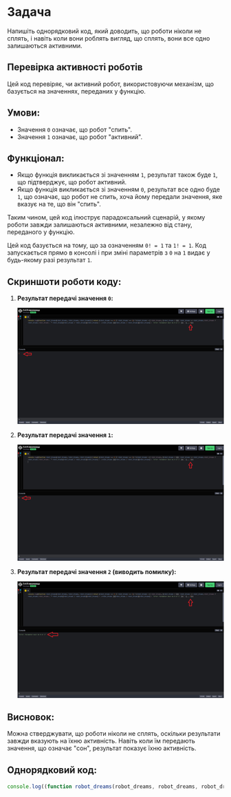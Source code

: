 # Задача

Напишіть однорядковий код, який доводить, що роботи ніколи не сплять, і навіть коли вони роблять вигляд, що сплять, вони все одно залишаються активними.

## Перевірка активності роботів

Цей код перевіряє, чи активний робот, використовуючи механізм, що базується на значеннях, переданих у функцію.

## Умови:

- Значення `0` означає, що робот "спить".
- Значення `1` означає, що робот "активний".

## Функціонал:

- Якщо функція викликається зі значенням `1`, результат також буде `1`, що підтверджує, що робот активний.
- Якщо функція викликається зі значенням `0`, результат все одно буде `1`, що означає, що робот не спить, хоча йому передали значення, яке вказує на те, що він "спить".

Таким чином, цей код ілюструє парадоксальний сценарій, у якому роботи завжди залишаються активними, незалежно від стану, переданого у функцію.

Цей код базується на тому, що за означенням `0! = 1` та `1! = 1`. Код запускається прямо в консолі і при зміні параметрів з `0` на `1` видає у будь-якому разі результат `1`.

## Скриншоти роботи коду:

1. **Результат передачі значення `0`:**

   ![Результат передачі значення 0](./input0.png)

2. **Результат передачі значення `1`:**

   ![Результат передачі значення 1](./input1.png)

3. **Результат передачі значення `2` (виводить помилку):**

   ![Результат передачі значення 2](./input2.png)

## Висновок:

Можна стверджувати, що роботи ніколи не сплять, оскільки результати завжди вказують на їхню активність. Навіть коли їм передають значення, що означає "сон", результат показує їхню активність.

## Однорядковий код:

```javascript
console.log((function robot_dreams(robot_dreams, robot_dreams, robot_dreams) { return (robot_dreams === 0 || robot_dreams === 1) ? (robot_dreams = { robot_dreams, [robot_dreams / {}]: robot_dreams => robot_dreams.robot_dreams ? robot_dreams.robot_dreams-- * robot_dreams[robot_dreams / robot_dreams](robot_dreams) : -~robot_dreams })[robot_dreams / robot_dreams](robot_dreams) : 'Error: Parameter must be 0 or 1' })(...[, , 0]));```
